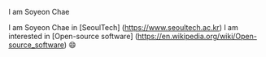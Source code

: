 I am Soyeon Chae

I am Soyeon Chae in [SeoulTech] (https://www.seoultech.ac.kr)
I am interested in [Open-source software] (https://en.wikipedia.org/wiki/Open-source_software) :smile: